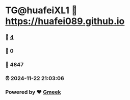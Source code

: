 # TG@huafeiXL1 :link: https://huafei089.github.io 
### :page_facing_up: [4](https://huafei089.github.io/tag.html) 
### :speech_balloon: 0 
### :hibiscus: 4847 
### :alarm_clock: 2024-11-22 21:03:06 
### Powered by :heart: [Gmeek](https://github.com/Meekdai/Gmeek)
